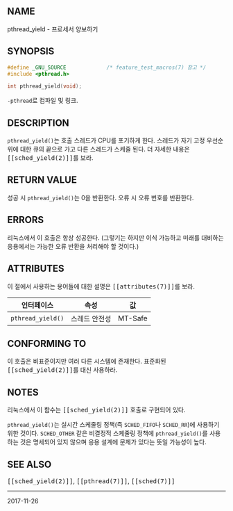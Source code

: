 ## NAME

pthread_yield - 프로세서 양보하기

## SYNOPSIS

```c
#define _GNU_SOURCE             /* feature_test_macros(7) 참고 */
#include <pthread.h>

int pthread_yield(void);
```

`-pthread`로 컴파일 및 링크.

## DESCRIPTION

`pthread_yield()`는 호출 스레드가 CPU를 포기하게 한다. 스레드가 자기 고정 우선순위에 대한 큐의 끝으로 가고 다른 스레드가 스케줄 된다. 더 자세한 내용은 <tt>[[sched_yield(2)]]</tt>를 보라.

## RETURN VALUE

성공 시 `pthread_yield()`는 0을 반환한다. 오류 시 오류 번호를 반환한다.

## ERRORS

리눅스에서 이 호출은 항상 성공한다. (그렇기는 하지만 이식 가능하고 미래를 대비하는 응용에서는 가능한 오류 반환을 처리해야 할 것이다.)

## ATTRIBUTES

이 절에서 사용하는 용어들에 대한 설명은 <tt>[[attributes(7)]]</tt>를 보라.

| 인터페이스 | 속성 | 값 |
| --- | --- | --- |
| `pthread_yield()` | 스레드 안전성 | MT-Safe |

## CONFORMING TO

이 호출은 비표준이지만 여러 다른 시스템에 존재한다. 표준화된 <tt>[[sched_yield(2)]]</tt>를 대신 사용하라.

## NOTES

리눅스에서 이 함수는 <tt>[[sched_yield(2)]]</tt> 호출로 구현되어 있다.

`pthread_yield()`는 실시간 스케줄링 정책(즉 `SCHED_FIFO`나 `SCHED_RR`)에 사용하기 위한 것이다. `SCHED_OTHER` 같은 비결정적 스케줄링 정책에 `pthread_yield()`를 사용하는 것은 명세되어 있지 않으며 응용 설계에 문제가 있다는 뜻일 가능성이 높다.

## SEE ALSO

<tt>[[sched_yield(2)]]</tt>, <tt>[[pthread(7)]]</tt>, <tt>[[sched(7)]]</tt>

----

2017-11-26
